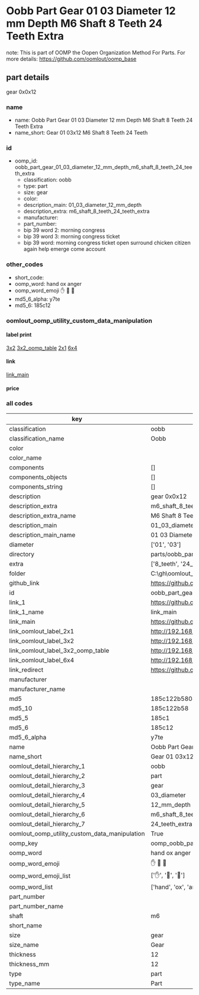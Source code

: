 # Oobb Part Gear 01 03 Diameter 12 mm Depth M6 Shaft 8 Teeth 24 Teeth Extra  

note: This is part of OOMP the Oopen Organization Method For Parts. For more details: https://github.com/oomlout/oomp_base

##  part details
  



gear 0x0x12



### name
* name: Oobb Part Gear 01 03 Diameter 12 mm Depth M6 Shaft 8 Teeth 24 Teeth Extra
* name_short: Gear 01 03x12 M6 Shaft 8 Teeth 24 Teeth
### id
* oomp_id: oobb_part_gear_01_03_diameter_12_mm_depth_m6_shaft_8_teeth_24_teeth_extra
  * classification: oobb
  * type: part
  * size: gear
  * color: 
  * description_main: 01_03_diameter_12_mm_depth
  * description_extra: m6_shaft_8_teeth_24_teeth_extra
  * manufacturer: 
  * part_number: 
  * bip 39 word 2: morning congress
  * bip 39 word 3: morning congress ticket
  * bip 39 word: morning congress ticket open surround chicken citizen again help emerge come account

### other_codes
* short_code: 
* oomp_word: hand ox anger
* oomp_word_emoji :hand: :ox: :anger:
* md5_6_alpha: y7te
* md5_6: 185c12






### oomlout_oomp_utility_custom_data_manipulation
#### label print
[3x2](http://192.168.1.245:1112/?label=oomp%20y7te)
[3x2_oomp_table](http://192.168.1.108:1112/?label=oomp%20y7te)
[2x1](http://192.168.1.242:1112/?label=oomp%20y7te)
[6x4](http://192.168.1.55:1112/?label=oomp%20y7te)    

#### link

[link_main](https://github.com/oomlout/oomlout_oobb_version_4_generated_parts/tree/main/navigation_oomp/oobb/part/gear/01_03_diameter_12_mm_depth/m6_shaft_8_teeth_24_teeth_extra/part)                              

#### price







### all codes 
| key | value |  
| --- | --- |  
| classification | oobb |  
| classification_name | Oobb |  
| color |  |  
| color_name |  |  
| components | [] |  
| components_objects | [] |  
| components_string | [] |  
| description | gear 0x0x12 |  
| description_extra | m6_shaft_8_teeth_24_teeth_extra |  
| description_extra_name | M6 Shaft 8 Teeth 24 Teeth Extra |  
| description_main | 01_03_diameter_12_mm_depth |  
| description_main_name | 01 03 Diameter 12 mm Depth |  
| diameter | ['01', '03'] |  
| directory | parts/oobb_part_gear_01_03_diameter_12_mm_depth_m6_shaft_8_teeth_24_teeth_extra |  
| extra | ['8_teeth', '24_teeth'] |  
| folder | C:\gh\oomlout_oobb_version_4_generated_parts\parts\oobb_part_gear_01_03_diameter_12_mm_depth_m6_shaft_8_teeth_24_teeth_extra |  
| github_link | https://github.com/oomlout/oomlout_oomp_part_src/tree/main/parts/oobb_part_gear_01_03_diameter_12_mm_depth_m6_shaft_8_teeth_24_teeth_extra |  
| id | oobb_part_gear_01_03_diameter_12_mm_depth_m6_shaft_8_teeth_24_teeth_extra |  
| link_1 | https://github.com/oomlout/oomlout_oobb_version_4_generated_parts/tree/main/navigation_oomp/oobb/part/gear/01_03_diameter_12_mm_depth/m6_shaft_8_teeth_24_teeth_extra/part |  
| link_1_name | link_main |  
| link_main | https://github.com/oomlout/oomlout_oobb_version_4_generated_parts/tree/main/navigation_oomp/oobb/part/gear/01_03_diameter_12_mm_depth/m6_shaft_8_teeth_24_teeth_extra/part |  
| link_oomlout_label_2x1 | http://192.168.1.242:1112/?label=oomp%20y7te |  
| link_oomlout_label_3x2 | http://192.168.1.245:1112/?label=oomp%20y7te |  
| link_oomlout_label_3x2_oomp_table | http://192.168.1.108:1112/?label=oomp%20y7te |  
| link_oomlout_label_6x4 | http://192.168.1.55:1112/?label=oomp%20y7te |  
| link_redirect | https://github.com/oomlout/oomlout_oobb_version_4_generated_parts/tree/main/parts/oobb_gear_01_03_12_ex_8_teeth_24_teeth_sh_m6 |  
| manufacturer |  |  
| manufacturer_name |  |  
| md5 | 185c122b5804a5289eed49b3c34bc47f |  
| md5_10 | 185c122b58 |  
| md5_5 | 185c1 |  
| md5_6 | 185c12 |  
| md5_6_alpha | y7te |  
| name | Oobb Part Gear 01 03 Diameter 12 mm Depth M6 Shaft 8 Teeth 24 Teeth Extra |  
| name_short | Gear 01 03x12 M6 Shaft 8 Teeth 24 Teeth |  
| oomlout_detail_hierarchy_1 | oobb |  
| oomlout_detail_hierarchy_2 | part |  
| oomlout_detail_hierarchy_3 | gear |  
| oomlout_detail_hierarchy_4 | 03_diameter |  
| oomlout_detail_hierarchy_5 | 12_mm_depth |  
| oomlout_detail_hierarchy_6 | m6_shaft_8_teeth |  
| oomlout_detail_hierarchy_7 | 24_teeth_extra |  
| oomlout_oomp_utility_custom_data_manipulation | True |  
| oomp_key | oomp_oobb_part_gear_01_03_diameter_12_mm_depth_m6_shaft_8_teeth_24_teeth_extra |  
| oomp_word | hand ox anger |  
| oomp_word_emoji | :hand: :ox: :anger: |  
| oomp_word_emoji_list | [':hand:', ':ox:', ':anger:'] |  
| oomp_word_list | ['hand', 'ox', 'anger'] |  
| part_number |  |  
| part_number_name |  |  
| shaft | m6 |  
| short_name |  |  
| size | gear |  
| size_name | Gear |  
| thickness | 12 |  
| thickness_mm | 12 |  
| type | part |  
| type_name | Part |  
